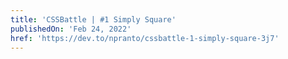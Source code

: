 ```yaml
---
title: 'CSSBattle | #1 Simply Square'
publishedOn: 'Feb 24, 2022'
href: 'https://dev.to/npranto/cssbattle-1-simply-square-3j7'
---
```

